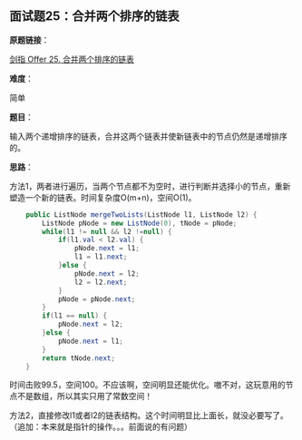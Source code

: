 ## 面试题25：合并两个排序的链表

**原题链接**：

[剑指 Offer 25. 合并两个排序的链表](https://leetcode-cn.com/problems/he-bing-liang-ge-pai-xu-de-lian-biao-lcof/)

**难度**：

简单

**题目**：

输入两个递增排序的链表，合并这两个链表并使新链表中的节点仍然是递增排序的。

**思路**：

方法1，两者进行遍历，当两个节点都不为空时，进行判断并选择小的节点，重新塑造一个新的链表。时间复杂度O(m+n)，空间O(1)。

```java
	public ListNode mergeTwoLists(ListNode l1, ListNode l2) {
		ListNode pNode = new ListNode(0), tNode = pNode;
		while(l1 != null && l2 !=null) {
			if(l1.val < l2.val) {
				pNode.next = l1;
				l1 = l1.next;
			}else {
				pNode.next = l2;
				l2 = l2.next;
			}
			pNode = pNode.next;
		}
		if(l1 == null) {
			pNode.next = l2;
		}else {
			pNode.next = l1;
		}
		return tNode.next;
    }
```

时间击败99.5，空间100。不应该啊，空间明显还能优化。嗷不对，这玩意用的节点不是数组，所以其实只用了常数空间！

方法2，直接修改l1或者l2的链表结构。这个时间明显比上面长，就没必要写了。（追加：本来就是指针的操作。。。前面说的有问题）
